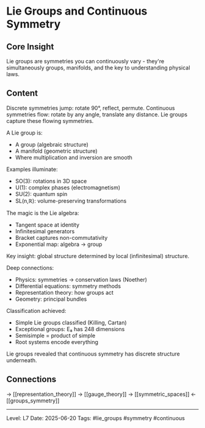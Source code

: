 # Lie Groups and Continuous Symmetry

## Core Insight
Lie groups are symmetries you can continuously vary - they're simultaneously groups, manifolds, and the key to understanding physical laws.

## Content
Discrete symmetries jump: rotate 90°, reflect, permute. Continuous symmetries flow: rotate by any angle, translate any distance. Lie groups capture these flowing symmetries.

A Lie group is:
- A group (algebraic structure)
- A manifold (geometric structure)
- Where multiplication and inversion are smooth

Examples illuminate:
- SO(3): rotations in 3D space
- U(1): complex phases (electromagnetism)
- SU(2): quantum spin
- SL(n,ℝ): volume-preserving transformations

The magic is the Lie algebra:
- Tangent space at identity
- Infinitesimal generators
- Bracket captures non-commutativity
- Exponential map: algebra → group

Key insight: global structure determined by local (infinitesimal) structure.

Deep connections:
- Physics: symmetries → conservation laws (Noether)
- Differential equations: symmetry methods
- Representation theory: how groups act
- Geometry: principal bundles

Classification achieved:
- Simple Lie groups classified (Killing, Cartan)
- Exceptional groups: E₈ has 248 dimensions
- Semisimple = product of simple
- Root systems encode everything

Lie groups revealed that continuous symmetry has discrete structure underneath.

## Connections
→ [[representation_theory]]
→ [[gauge_theory]]
→ [[symmetric_spaces]]
← [[groups_symmetry]]

---
Level: L7
Date: 2025-06-20
Tags: #lie_groups #symmetry #continuous